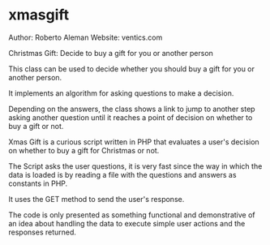 # xmasgift

Author: Roberto Aleman
Website: ventics.com

Christmas Gift: Decide to buy a gift for you or another person


This class can be used to decide whether you should buy a gift for you or another person.

It implements an algorithm for asking questions to make a decision.

Depending on the answers, the class shows a link to jump to another step asking another question until it reaches a point of decision on whether to buy a gift or not.

Xmas Gift is a curious script written in PHP that evaluates a user's decision on whether to buy a gift for Christmas or not.

The Script asks the user questions, it is very fast since the way in which the data is loaded is by reading a file with the questions and answers as constants in PHP.

It uses the GET method to send the user's response.

The code is only presented as something functional and demonstrative of an idea about handling the data to execute simple user actions and the responses returned.

